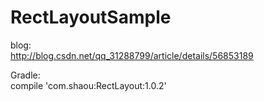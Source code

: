# RectLayoutSample
blog:</br>
http://blog.csdn.net/qq_31288799/article/details/56853189

Gradle:</br>
compile 'com.shaou:RectLayout:1.0.2'
